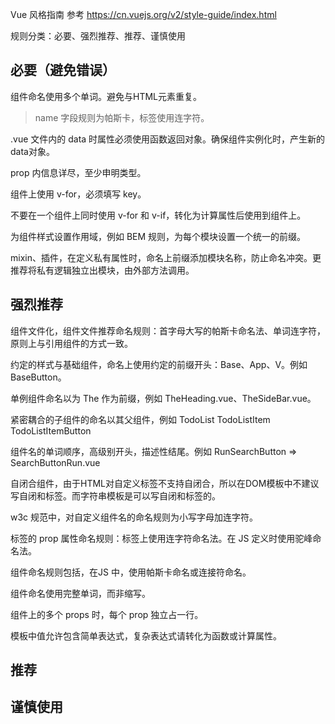 Vue 风格指南 
参考 https://cn.vuejs.org/v2/style-guide/index.html

规则分类：必要、强烈推荐、推荐、谨慎使用

## 必要（避免错误）
组件命名使用多个单词。避免与HTML元素重复。
> name 字段规则为帕斯卡，标签使用连字符。

.vue 文件内的 data 时属性必须使用函数返回对象。确保组件实例化时，产生新的data对象。

prop 内信息详尽，至少申明类型。

组件上使用 v-for，必须填写 key。

不要在一个组件上同时使用 v-for 和 v-if，转化为计算属性后使用到组件上。

为组件样式设置作用域，例如 BEM 规则，为每个模块设置一个统一的前缀。

mixin、插件，在定义私有属性时，命名上前缀添加模块名称，防止命名冲突。更推荐将私有逻辑独立出模块，由外部方法调用。

## 强烈推荐

组件文件化，组件文件推荐命名规则：首字母大写的帕斯卡命名法、单词连字符，原则上与引用组件的方式一致。

约定的样式与基础组件，命名上使用约定的前缀开头：Base、App、V。例如 BaseButton。

单例组件命名以为 The 作为前缀，例如 TheHeading.vue、TheSideBar.vue。

紧密耦合的子组件的命名以其父组件，例如 TodoList TodoListItem TodoListItemButton

组件名的单词顺序，高级别开头，描述性结尾。例如 RunSearchButton => SearchButtonRun.vue

自闭合组件，由于HTML对自定义标签不支持自闭合，所以在DOM模板中不建议写自闭和标签。而字符串模板是可以写自闭和标签的。

w3c 规范中，对自定义组件名的命名规则为小写字母加连字符。

标签的 prop 属性命名规则：标签上使用连字符命名法。在 JS 定义时使用驼峰命名法。

组件命名规则包括，在JS 中，使用帕斯卡命名或连接符命名。

组件命名使用完整单词，而非缩写。

组件上的多个 props 时，每个 prop 独立占一行。

模板中值允许包含简单表达式，复杂表达式请转化为函数或计算属性。



## 推荐


## 谨慎使用

